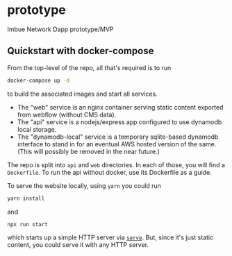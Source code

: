 # prototype

Imbue Network Dapp prototype/MVP

## Quickstart with docker-compose

From the top-level of the repo, all that's required is to run

```bash
docker-compose up -d
```

to build the associated images and start all services.

- The "web" service is an nginx container serving static content exported from webflow (without CMS data).
- The "api" service is a nodejs/express app configured to use dynamodb local storage.
- The "dynamodb-local" service is a temporary sqlite-based dynamodb interface to stand in for an eventual AWS hosted version of the same. (This will possibly be removed in the near future.)

The repo is split into `api` and `web` directories. In each of those, you will find a `Dockerfile`. To run the api without docker, use its Dockerfile as a guide.

To serve the website locally, using `yarn` you could run 

```bash
yarn install
```
and 

```bash
npx run start
```

which starts up a simple HTTP server via [`serve`](https://www.npmjs.com/package/serve). But, since it's just static content, you could serve it with any HTTP server.

